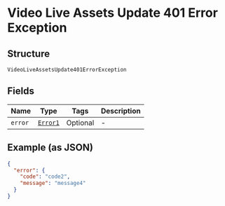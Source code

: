 
# Video Live Assets Update 401 Error Exception

## Structure

`VideoLiveAssetsUpdate401ErrorException`

## Fields

| Name | Type | Tags | Description |
|  --- | --- | --- | --- |
| `error` | [`Error1`](../../doc/models/error-1.md) | Optional | - |

## Example (as JSON)

```json
{
  "error": {
    "code": "code2",
    "message": "message4"
  }
}
```

